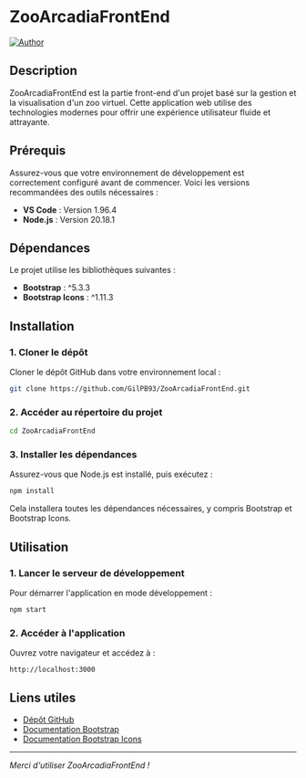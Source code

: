 # ZooArcadiaFrontEnd
[![Author](https://img.shields.io/badge/author-gilpb.tech%40hotmail.com-green.svg)](https://github.com/GilPB93)

## Description
ZooArcadiaFrontEnd est la partie front-end d'un projet basé sur la gestion et la visualisation d'un zoo virtuel. Cette application web utilise des technologies modernes pour offrir une expérience utilisateur fluide et attrayante.

## Prérequis
Assurez-vous que votre environnement de développement est correctement configuré avant de commencer. Voici les versions recommandées des outils nécessaires :

- **VS Code** : Version 1.96.4
- **Node.js** : Version 20.18.1

## Dépendances
Le projet utilise les bibliothèques suivantes :

- **Bootstrap** : ^5.3.3
- **Bootstrap Icons** : ^1.11.3

## Installation

### 1. Cloner le dépôt
Cloner le dépôt GitHub dans votre environnement local :

```bash
git clone https://github.com/GilPB93/ZooArcadiaFrontEnd.git
```

### 2. Accéder au répertoire du projet

```bash
cd ZooArcadiaFrontEnd
```

### 3. Installer les dépendances

Assurez-vous que Node.js est installé, puis exécutez :

```bash
npm install
```

Cela installera toutes les dépendances nécessaires, y compris Bootstrap et Bootstrap Icons.

## Utilisation

### 1. Lancer le serveur de développement
Pour démarrer l'application en mode développement :

```bash
npm start
```

### 2. Accéder à l'application
Ouvrez votre navigateur et accédez à :

```
http://localhost:3000
```


## Liens utiles
- [Dépôt GitHub](https://github.com/GilPB93/ZooArcadiaFrontEnd)
- [Documentation Bootstrap](https://getbootstrap.com/docs/5.3/)
- [Documentation Bootstrap Icons](https://icons.getbootstrap.com/)

---

*Merci d'utiliser ZooArcadiaFrontEnd !*